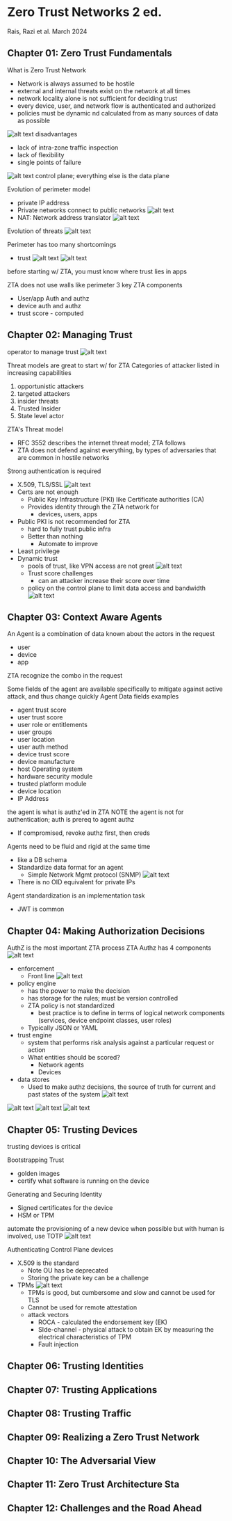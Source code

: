 # Zero Trust Networks 2 ed.
Rais, Razi et al.
March 2024

## Chapter 01: Zero Trust Fundamentals
What is Zero Trust Network
- Network is always assumed to be hostile
- external and internal threats exist on the network at all times
- network locality alone is not sufficient for deciding trust
- every device, user, and network flow is authenticated and authorized
- policies must be dynamic nd calculated from as many sources of data as possible

![alt text](image.png)
disadvantages
- lack of intra-zone traffic inspection
- lack of flexibility
- single points of failure

![alt text](image-1.png)
control plane; everything else is the data plane

Evolution of perimeter model
- private IP address
- Private networks connect to public networks
![alt text](image-2.png)
- NAT: Network address translator
![alt text](image-3.png)

Evolution of threats
![alt text](image-4.png)

Perimeter has too many shortcomings
- trust
![alt text](image-5.png)
![alt text](image-6.png)

before starting w/ ZTA, you must know where trust lies in apps

ZTA does not use walls like perimeter
3 key ZTA components
- User/app Auth and authz
- device auth and authz
- trust score - computed


## Chapter 02: Managing Trust

operator to manage trust
![alt text](image-7.png)

Threat models are great to start w/ for ZTA
Categories of attacker listed in increasing capabilities
1. opportunistic attackers
2. targeted attackers
3. insider threats
4. Trusted Insider
5. State level actor

ZTA's Threat model
- RFC 3552 describes the internet threat model; ZTA follows
- ZTA does not defend against everything, by types of adversaries that are common in hostile networks

Strong authentication is required
- X.509, TLS/SSL
![alt text](image-8.png)
- Certs are not enough
    - Public Key Infrastructure (PKI) like Certificate authorities (CA)
    - Provides identity through the ZTA network for
        - devices, users, apps
- Public PKI is not recommended for ZTA
    - hard to fully trust public infra
    - Better than nothing
        - Automate to improve
- Least privilege
- Dynamic trust
    - pools of trust, like VPN access are not great
![alt text](image-9.png)
    - Trust score challenges
        - can an attacker increase their score over time 
    - policy on the control plane to limit data access and bandwidth
    ![alt text](image-10.png)


## Chapter 03: Context Aware Agents
An Agent is a combination of data known about the actors in the request
- user
- device
- app

ZTA recognize the combo in the request

Some fields of the agent are available specifically to mitigate against active attack, and thus change quickly
Agent Data fields examples
- agent trust score
- user trust score
- user role or entitlements
- user groups
- user location
- user auth method
- device trust score
- device manufacture
- host Operating system
- hardware security module
- trusted platform module 
- device location
- IP Address

the agent is what is authz'ed in ZTA 
NOTE the agent is not for authentication; auth is prereq to agent authz
- If compromised, revoke authz first, then creds

Agents need to be fluid and rigid at the same time
- like a DB schema
- Standardize data format for an agent
    - Simple Network Mgmt protocol (SNMP)
![alt text](image-11.png)
- There is no OID equivalent for private IPs

Agent standardization is an implementation task
- JWT is common

## Chapter 04: Making Authorization Decisions
AuthZ is the most important ZTA process
ZTA Authz has 4 components
![alt text](image-12.png)
- enforcement
    - Front line
    ![alt text](image-13.png)
- policy engine
    - has the power to make the decision
    - has storage for the rules; must be version controlled
    - ZTA policy is not standardized
        - best practice is to define in terms of logical network components (services, device endpoint classes, user roles)
    - Typically JSON or YAML 
- trust engine
    - system that performs risk analysis against a particular request or action
    - What entities should be scored?
        - Network agents
        - Devices
- data stores
    - Used to make authz decisions, the source of truth for current and past states of the system
![alt text](image-14.png)

![alt text](image-15.png)
![alt text](image-16.png)
![alt text](image-17.png)

## Chapter 05: Trusting Devices
trusting devices is critical

Bootstrapping Trust
- golden images
- certify what software is running on the device

Generating and Securing Identity
- Signed certificates for the device
- HSM or TPM

automate the provisioning of a new device when possible
but with human is involved, use TOTP
![alt text](image-18.png)

Authenticating Control Plane devices
- X.509 is the standard
    - Note OU has be deprecated
    - Storing the private key can be a challenge
- TPMs
![alt text](image-19.png)
    - TPMs is good, but cumbersome and slow and cannot be used for TLS
    - Cannot be used for remote attestation
    - attack vectors
        - ROCA - calculated the endorsement key (EK) 
        - SIde-channel - physical attack to obtain EK by measuring the electrical characteristics of TPM
        - Fault injection
    


## Chapter 06: Trusting Identities

## Chapter 07: Trusting Applications

## Chapter 08: Trusting Traffic

## Chapter 09: Realizing a Zero Trust Network

## Chapter 10: The Adversarial View

## Chapter 11: Zero Trust Architecture Sta

## Chapter 12: Challenges and the Road Ahead

